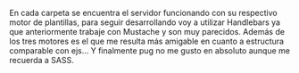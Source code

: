 En cada carpeta se encuentra el servidor funcionando con su respectivo motor de plantillas, para seguir desarrollando voy a utilizar Handlebars ya que anteriormente trabaje con Mustache y son muy parecidos. Además de los tres motores es el que me resulta más amigable en cuanto a estructura comparable con ejs... Y finalmente pug no me gusto en absoluto aunque me recuerda a SASS.